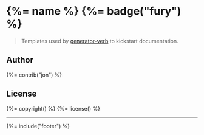 # {%= name %} {%= badge("fury") %}

> Templates used by [generator-verb](https://github.com/assemble/generator-verb) to kickstart documentation.

## Author
{%= contrib("jon") %}

## License
{%= copyright() %}
{%= license() %}

***

{%= include("footer") %}
